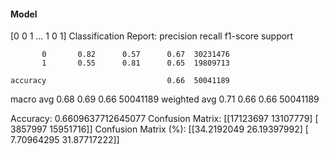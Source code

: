 #### Model
[0 0 1 ... 1 0 1]
Classification Report:
              precision    recall  f1-score   support

           0       0.82      0.57      0.67  30231476
           1       0.55      0.81      0.65  19809713

    accuracy                           0.66  50041189
   macro avg       0.68      0.69      0.66  50041189
weighted avg       0.71      0.66      0.66  50041189

Accuracy: 0.6609637712645077
Confusion Matrix:
[[17123697 13107779]
 [ 3857997 15951716]]
Confusion Matrix (%):
[[34.2192049  26.19397992]
 [ 7.70964295 31.87717222]]
